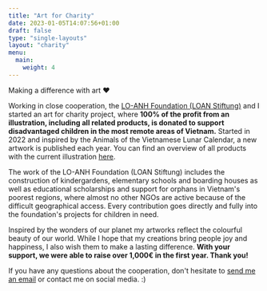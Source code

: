 ```yaml
---
title: "Art for Charity"
date: 2023-01-05T14:07:56+01:00
draft: false
type: "single-layouts"
layout: "charity"
menu:
  main:
    weight: 4
---
```



Making a difference with art ❤️


Working in close cooperation, the [LO-ANH Foundation (LOAN Stiftung)](https://loan-stiftung.de/?lang=en) and I started an art for charity project, where **100% of the profit from an illustration, including all related products, is donated to support disadvantaged children in the most remote areas of Vietnam.** Started in 2022 and inspired by the Animals of the Vietnamese Lunar Calendar, a new artwork is published each year. You can find an overview of all products with the current illustration [here](https://shop.seraphine-arts.com/en/collections/reflection).

The work of the LO-ANH Foundation (LOAN Stiftung) includes the construction of kindergardens, elementary schools and boarding houses as well as educational scholarships and support for orphans in Vietnam's poorest regions, where almost no other NGOs are active because of the difficult geographical access. Every contribution goes directly and fully into the foundation's projects for children in need.

Inspired by the wonders of our planet my artworks reflect the colourful beauty of our world. While I hope that my creations bring people joy and happiness, I also wish them to make a lasting difference. **With your support, we were able to raise over 1,000€ in the first year. Thank you!**

If you have any questions about the cooperation, don't hesitate to [send me an email](mailto:seraphinearts@gmail.com) or contact me on social media. :)
